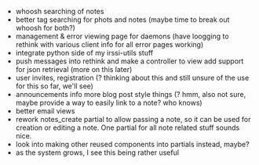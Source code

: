 - whoosh searching of notes
- better tag searching for phots and notes (maybe time to break out whoosh for
  both?)
- management & error viewing page for daemons (have loogging to rethink with
  various client info for all error pages working)
- integrate python side of my irssi-utils stuff
 - push messages into rethink and make a controller to view
     add support for json retrieval (more on this later)
- user invites, registration (? thinking about this and still unsure of the use
  for this so far, we'll see)
- announcements info more blog post style things (? hmm, also not sure, maybe
  provide a way to easily link to a note? who knows)
- better email views
- rework notes_create partial to allow passing a note, so it can be used for
  creation or editing a note. One partial for all note related stuff sounds
  nice.
- look into making other reused components into partials instead, maybe?
 - as the system grows, I see this being rather useful
